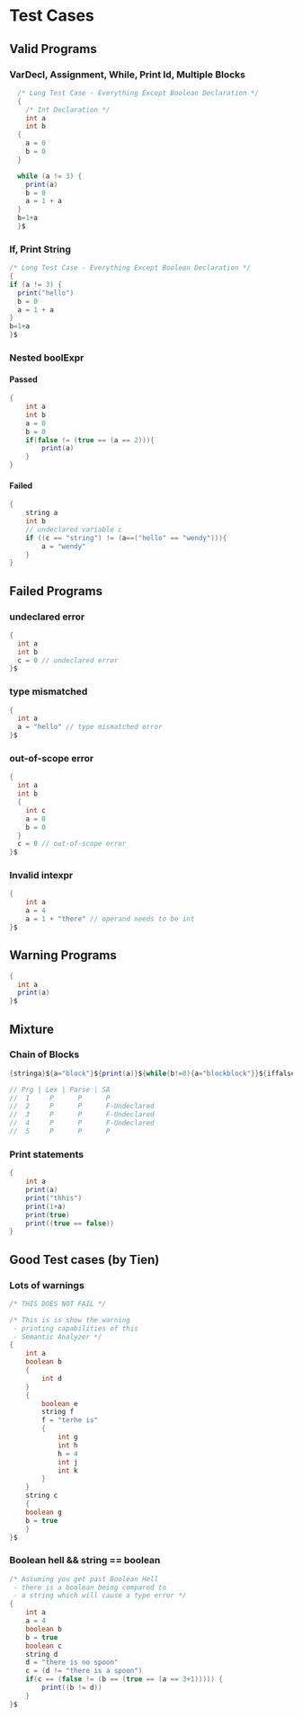 # Test Cases

## Valid Programs

### VarDecl, Assignment, While, Print Id, Multiple Blocks
```java
  /* Long Test Case - Everything Except Boolean Declaration */
  {
    /* Int Declaration */
    int a
    int b
  {
    a = 0
    b = 0
  }

  while (a != 3) {
    print(a)
    b = 0
    a = 1 + a
  }
  b=1+a
  }$
```

### If, Print String
```java
/* Long Test Case - Everything Except Boolean Declaration */
{
if (a != 3) {
  print("hello")
  b = 0
  a = 1 + a
}
b=1+a
}$
```
### Nested boolExpr
#### Passed
```java
{
    int a
    int b
    a = 0
    b = 0
    if(false != (true == (a == 2))){
        print(a)
    }
}
```
#### Failed
```java
{
    string a
    int b
    // undeclared variable c
    if ((c == "string") != (a==("hello" == "wendy"))){
        a = "wendy"
    }
}
```

## Failed Programs
### undeclared error
```java
{
  int a
  int b
  c = 0 // undeclared error
}$
```

### type mismatched
```java
{
  int a
  a = "hello" // type mismatched error
}$
```

###  out-of-scope error
```java
{
  int a
  int b
  {
    int c
    a = 0
    b = 0
  }
  c = 0 // out-of-scope error
}$
```

### Invalid intexpr
```java
{
    int a
    a = 4
    a = 1 + "there" // operand needs to be int
}$
```

## Warning Programs
```java
{
  int a
  print(a)
}$
```

## Mixture

### Chain of Blocks
```java
{stringa}${a="block"}${print(a)}${while(b!=8){a="blockblock"}}${iffalse{print("blockblockblock")}}$

// Prg | Lex | Parse | SA
//  1     P      P      P
//  2     P      P      F-Undeclared
//  3     P      P      F-Undeclared
//  4     P      P      F-Undeclared
//  5     P      P      P
```

### Print statements
```java
{
    int a
    print(a)
    print("thhis")
    print(1+a)
    print(true)
    print((true == false))
}
```

## Good Test cases (by Tien)
### Lots of warnings
```java
/* THIS DOES NOT FAIL */

/* This is is show the warning
 - printing capabilities of this
 - Semantic Analyzer */
{
    int a
    boolean b
    {
        int d
    }
    {
        boolean e
        string f
        f = "terhe is"
        {
            int g
            int h
            h = 4
            int j
            int k
        }
    }
    string c
    {
    boolean g
    b = true
    }
}$
```

### Boolean hell && string == boolean
```java
/* Assuming you get past Boolean Hell
 - there is a boolean being compared to
 - a string which will cause a type error */
{
    int a
    a = 4
    boolean b
    b = true
    boolean c
    string d
    d = "there is no spoon"
    c = (d != "there is a spoon")
    if(c == (false != (b == (true == (a == 3+1))))) {
        print((b != d))
    }
}$
```